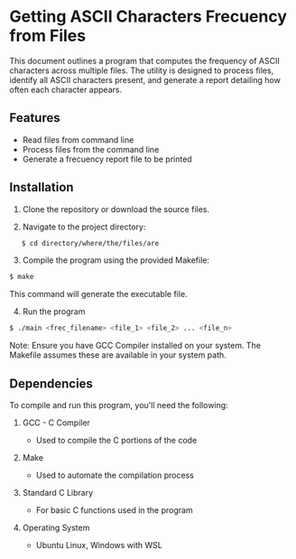 # Getting ASCII Characters Frecuency from Files

This document outlines a program that computes the frequency of ASCII characters across multiple files. The utility is designed to process files, identify all ASCII characters present, and generate a report detailing how often each character appears.

## Features

- Read files from command line
- Process files from the command line
- Generate a frecuency report file to be printed

## Installation

1. Clone the repository or download the source files.

2. Navigate to the project directory:

```bash
   $ cd directory/where/the/files/are
```

3. Compile the program using the provided Makefile:

```bash
$ make
```
This command will generate the executable file.

4. Run the program
```bash
$ ./main <frec_filename> <file_1> <file_2> ... <file_n>
```

Note: Ensure you have GCC Compiler installed on your system. The Makefile assumes these are available in your system path.

## Dependencies

To compile and run this program, you'll need the following:

1. GCC - C Compiler
   - Used to compile the C portions of the code

2. Make
   - Used to automate the compilation process

3. Standard C Library
   - For basic C functions used in the program

4. Operating System
   - Ubuntu Linux, Windows with WSL
   